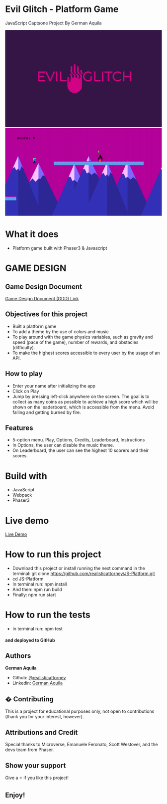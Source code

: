 # Evil Glitch - Platform Game

JavaScript Captsone Project By German Aquila

![screenshot](/dist/assets/evilglitch2.png)
![screenshot](/dist/assets/screenshot.png)

# What it does

- Platform game built with Phaser3 & Javascript

# GAME DESIGN

## Game Design Document

[Game Design Document (GDD) Link](./GDD.md)

## Objectives for this project

- Built a platform game
- To add a theme by the use of colors and music
- To play around with the game physics variables, such as gravity and speed (pace of the game), number of rewards, and obstacles (difficulty).
- To make the highest scores accessible to every user by the usage of an API.

## How to play

- Enter your name after initializing the app
- Click on Play
- Jump by pressing left-click anywhere on the screen. The goal is to collect as many coins as possible to achieve a high score which will be shown on the leaderboard, which is accessible from the menu. Avoid falling and getting burned by fire.

## Features

- 5-option menu. Play, Options, Credits, Leaderboard, Instructions 
- In Options, the user can disable the music theme.
- On Leaderboard, the user can see the highest 10 scorers and their scores.

# Build with

- JavaScript
- Webpack
- Phaser3

# Live demo

[Live Demo](https://zealous-nightingale-86428f.netlify.app/)

# How to run this project

- Download this project or install running the next command in the terminal: git clone https://github.com/realisticattorney/JS-Platform.git
- cd JS-Platform
- In terminal run: npm install
- And then: npm run build
- Finally: npm run start

# How to run the tests

- In terminal run: npm test

#### and deployed to GitHub

## Authors

**German Aquila**

- Github: [@realisticattorney](https://github.com/realisticattorney)
- Linkedin: [German Aquila](https://www.linkedin.com/in/germanaquila)

## � Contributing

This is a project for educational purposes only, not open to contributions (thank you for your interest, however).

## Attributions and Credit

Special thanks to Microverse, Emanuele Feronato, Scott Westover, and the devs team from Phaser.


## Show your support

Give a ⭐️ if you like this project!

## Enjoy!